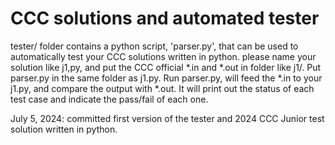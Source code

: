 # CCC solutions and automated tester
tester/ folder contains a python script, 'parser.py', that can be used to automatically test your CCC solutions written in python.
please name your solution like j1,py, and put the CCC official *.in and *.out in folder like j1/. Put parser.py in the same folder as j1.py. Run parser.py, will feed the *.in to your j1.py, and compare the output with *.out. It will print out the status of each test case and indicate the pass/fail of each one.

July 5, 2024: committed first version of the tester and 2024 CCC Junior test solution written in python.

